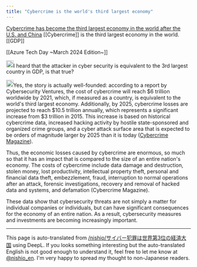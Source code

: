 ```yaml
---
title: "Cybercrime is the world's third largest economy"
---
```



[Cybercrime has become the third largest economy in the world after the U.S. and China](https://www.knowbe4.jp/blog/cybercrime-the-worlds-third-largest-economy)
[[Cybercrime]] is the third largest economy in the world.
[[GDP]]

[[Azure Tech Day ~March 2024 Edition~]]

<img src='https://scrapbox.io/api/pages/nishio-en/nishio/icon' alt='nishio.icon' height="19.5"/>I heard that the attacker in cyber security is equivalent to the 3rd largest country in GDP, is that true?

<img src='https://scrapbox.io/api/pages/nishio-en/gpt/icon' alt='gpt.icon' height="19.5"/>Yes, the story is actually well-founded: according to a report by Cybersecurity Ventures, the cost of cybercrime will reach $6 trillion worldwide by 2021, which, if measured as a country, is equivalent to the world's third largest economy. Additionally, by 2025, cybercrime losses are projected to reach $10.5 trillion annually, which represents a significant increase from $3 trillion in 2015. This increase is based on historical cybercrime data, increased hacking activity by hostile state-sponsored and organized crime groups, and a cyber attack surface area that is expected to be orders of magnitude larger by 2025 than it is today ([Cybercrime Magazine](https://cybersecurityventures.com/cybercrime-damages-6-trillion-by-2021/)).

Thus, the economic losses caused by cybercrime are enormous, so much so that it has an impact that is compared to the size of an entire nation's economy. The costs of cybercrime include data damage and destruction, stolen money, lost productivity, intellectual property theft, personal and financial data theft, embezzlement, fraud, interruption to normal operations after an attack, forensic investigations, recovery and removal of hacked data and systems, and defamation (Cybercrime Magazine).

These data show that cybersecurity threats are not simply a matter for individual companies or individuals, but can have significant consequences for the economy of an entire nation. As a result, cybersecurity measures and investments are becoming increasingly important.

---
This page is auto-translated from [/nishio/サイバー犯罪は世界第3位の経済大国](https://scrapbox.io/nishio/サイバー犯罪は世界第3位の経済大国) using DeepL. If you looks something interesting but the auto-translated English is not good enough to understand it, feel free to let me know at [@nishio_en](https://twitter.com/nishio_en). I'm very happy to spread my thought to non-Japanese readers.